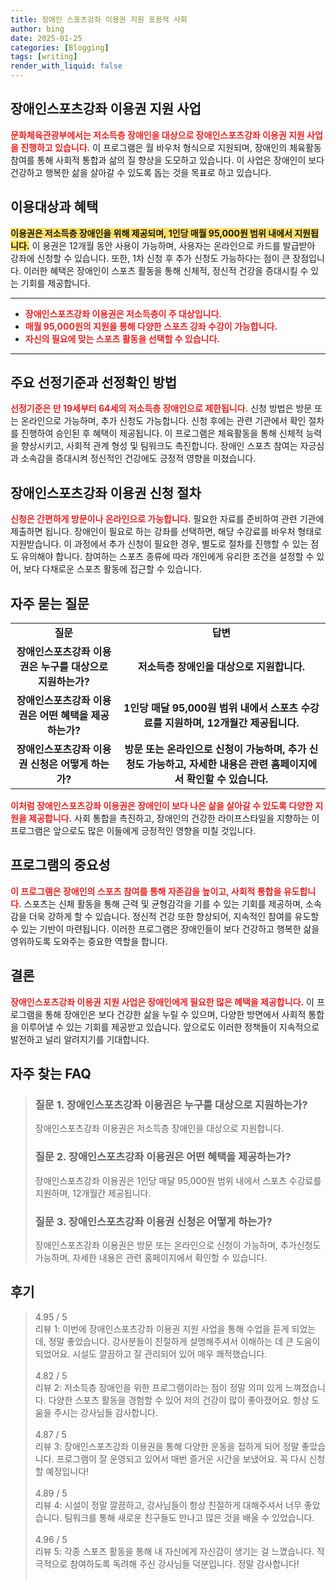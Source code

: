 ```yaml
---
title: 장애인 스포츠강좌 이용권 지원 포용적 사회
author: bing
date: 2025-01-25
categories: [Blogging]
tags: [writing]
render_with_liquid: false
---
```



<h2 id='장애인스포츠강좌이용권지원사업'>장애인스포츠강좌 이용권 지원 사업</h2>

<p><b><span style="color: #ee2323;">문화체육관광부에서는 저소득층 장애인을 대상으로 장애인스포츠강좌 이용권 지원 사업을 진행하고 있습니다.</span></b> 이 프로그램은 월 바우처 형식으로 지원되며, 장애인의 체육활동 참여를 통해 사회적 통합과 삶의 질 향상을 도모하고 있습니다. 이 사업은 장애인이 보다 건강하고 행복한 삶을 살아갈 수 있도록 돕는 것을 목표로 하고 있습니다.</p>

<h2 id='이용대상과혜택'>이용대상과 혜택</h2>

<p><b><span style="background-color: #ffe066;">이용권은 저소득층 장애인을 위해 제공되며, 1인당 매월 95,000원 범위 내에서 지원됩니다.</span></b> 이 용권은 12개월 동안 사용이 가능하며, 사용자는 온라인으로 카드를 발급받아 강좌에 신청할 수 있습니다. 또한, 1차 신청 후 추가 신청도 가능하다는 점이 큰 장점입니다. 이러한 혜택은 장애인이 스포츠 활동을 통해 신체적, 정신적 건강을 증대시킬 수 있는 기회를 제공합니다.</p>

<hr />

<ul>
    <li><b><span style="color: #ee2323;">장애인스포츠강좌 이용권은 저소득층이 주 대상입니다.</span></b></li>
    <li><b><span style="color: #ee2323;">매월 95,000원의 지원을 통해 다양한 스포츠 강좌 수강이 가능합니다.</span></b></li>
    <li><b><span style="color: #ee2323;">자신의 필요에 맞는 스포츠 활동을 선택할 수 있습니다.</span></b></li>
</ul>

<hr />

<h2 id='선정기준과방법'>주요 선정기준과 선정확인 방법</h2>

<p><b><span style="color: #ee2323;">선정기준은 만 19세부터 64세의 저소득층 장애인으로 제한됩니다.</span></b> 신청 방법은 방문 또는 온라인으로 가능하며, 추가 신청도 가능합니다. 신청 후에는 관련 기관에서 확인 절차를 진행하여 승인된 후 혜택이 제공됩니다. 이 프로그램은 체육활동을 통해 신체적 능력을 향상시키고, 사회적 관계 형성 및 팀워크도 촉진합니다. 장애인 스포츠 참여는 자긍심과 소속감을 증대시켜 정신적인 건강에도 긍정적 영향을 미쳤습니다.</p>

<h2 id='신청절차'>장애인스포츠강좌 이용권 신청 절차</h2>

<p><b><span style="color: #ee2323;">신청은 간편하게 방문이나 온라인으로 가능합니다.</span></b> 필요한 자료를 준비하여 관련 기관에 제출하면 됩니다. 장애인이 필요로 하는 강좌를 선택하면, 해당 수강료를 바우처 형태로 지원받습니다. 이 과정에서 추가 신청이 필요한 경우, 별도로 절차를 진행할 수 있는 점도 유의해야 합니다. 참여하는 스포츠 종류에 따라 개인에게 유리한 조건을 설정할 수 있어, 보다 다채로운 스포츠 활동에 접근할 수 있습니다.</p>

<h2 id='자주묻는질문'>자주 묻는 질문</h2>

<table>
    <tr>
        <td style="text-align: center; height: 17px;"><b>질문</b></td>
        <td style="text-align: center; height: 17px;"><b>답변</b></td>
    </tr>
    <tr>
        <td style="text-align: center; height: 17px;"><b>장애인스포츠강좌 이용권은 누구를 대상으로 지원하는가?</b></td>
        <td style="text-align: center; height: 17px;"><b>저소득층 장애인을 대상으로 지원합니다.</b></td>
    </tr>
    <tr>
        <td style="text-align: center; height: 17px;"><b>장애인스포츠강좌 이용권은 어떤 혜택을 제공하는가?</b></td>
        <td style="text-align: center; height: 17px;"><b>1인당 매달 95,000원 범위 내에서 스포츠 수강료를 지원하며, 12개월간 제공됩니다.</b></td>
    </tr>
    <tr>
        <td style="text-align: center; height: 17px;"><b>장애인스포츠강좌 이용권 신청은 어떻게 하는가?</b></td>
        <td style="text-align: center; height: 17px;"><b>방문 또는 온라인으로 신청이 가능하며, 추가 신청도 가능하고, 자세한 내용은 관련 홈페이지에서 확인할 수 있습니다.</b></td>
    </tr>
</table>

<p><b><span style="color: #ee2323;">이처럼 장애인스포츠강좌 이용권은 장애인이 보다 나은 삶을 살아갈 수 있도록 다양한 지원을 제공합니다.</span></b> 사회 통합을 촉진하고, 장애인의 건강한 라이프스타일을 지향하는 이 프로그램은 앞으로도 많은 이들에게 긍정적인 영향을 미칠 것입니다.</p>

<h2 id='프로그램의중요성'>프로그램의 중요성</h2>

<p><b><span style="color: #ee2323;">이 프로그램은 장애인의 스포츠 참여를 통해 자존감을 높이고, 사회적 통합을 유도합니다.</span></b> 스포츠는 신체 활동을 통해 근력 및 균형감각을 기를 수 있는 기회를 제공하며, 소속감을 더욱 강하게 할 수 있습니다. 정신적 건강 또한 향상되어, 지속적인 참여를 유도할 수 있는 기반이 마련됩니다. 이러한 프로그램은 장애인들이 보다 건강하고 행복한 삶을 영위하도록 도와주는 중요한 역할을 합니다.</p>

<h2 id='결론'>결론</h2>

<p><b><span style="color: #ee2323;">장애인스포츠강좌 이용권 지원 사업은 장애인에게 필요한 많은 혜택을 제공합니다.</span></b> 이 프로그램을 통해 장애인은 보다 건강한 삶을 누릴 수 있으며, 다양한 방면에서 사회적 통합을 이루어낼 수 있는 기회를 제공받고 있습니다. 앞으로도 이러한 정책들이 지속적으로 발전하고 널리 알려지기를 기대합니다.</p>


<h2 id='자주_찾는_FAQ'>자주 찾는 FAQ</h2>
<div itemscope="" itemtype="https://schema.org/FAQPage"> 
<blockquote> 
<div itemscope="" itemprop="mainEntity" itemtype="https://schema.org/Question"> 
<h3 itemprop="name">질문 1. 장애인스포츠강좌 이용권은 누구를 대상으로 지원하는가?</h3> 
<div itemscope="" itemprop="acceptedAnswer" itemtype="https://schema.org/Answer"> 
<span itemprop="text"> 
<p>장애인스포츠강좌 이용권은 저소득층 장애인을 대상으로 지원합니다.</p> 
</span> 
</div> 
</div> 
<div itemscope="" itemprop="mainEntity" itemtype="https://schema.org/Question"> 
<h3 itemprop="name">질문 2. 장애인스포츠강좌 이용권은 어떤 혜택을 제공하는가?</h3> 
<div itemscope="" itemprop="acceptedAnswer" itemtype="https://schema.org/Answer"> 
<span itemprop="text"> 
<p>장애인스포츠강좌 이용권은 1인당 매달 95,000원 범위 내에서 스포츠 수강료를 지원하며, 12개월간 제공됩니다.</p> 
</span> 
</div> 
</div> 
<div itemscope="" itemprop="mainEntity" itemtype="https://schema.org/Question"> 
<h3 itemprop="name">질문 3. 장애인스포츠강좌 이용권 신청은 어떻게 하는가?</h3> 
<div itemscope="" itemprop="acceptedAnswer" itemtype="https://schema.org/Answer"> 
<span itemprop="text"> 
<p>장애인스포츠강좌 이용권은 방문 또는 온라인으로 신청이 가능하며, 추가신청도 가능하며, 자세한 내용은 관련 홈페이지에서 확인할 수 있습니다.</p> 
</span> 
</div> 
</div> 
</blockquote> 
</div>
<h2 id='후기'>후기</h2>
<div itemscope itemtype="https://schema.org/Product">
  <blockquote>
  <div itemprop="review" itemscope itemtype="https://schema.org/Review">
      <div itemprop="reviewRating" itemscope itemtype="https://schema.org/Rating"> <span itemprop="ratingValue">4.95</span> / <span itemprop="bestRating">5</span> </div>
      <span itemprop="reviewBody">리뷰 1: 이번에 장애인스포츠강좌 이용권 지원 사업을 통해 수업을 듣게 되었는데, 정말 좋았습니다. 강사분들이 친절하게 설명해주셔서 이해하는 데 큰 도움이 되었어요. 시설도 깔끔하고 잘 관리되어 있어 매우 쾌적했습니다.</span>
  </div>
  <br>
  <div itemprop="review" itemscope itemtype="https://schema.org/Review">
      <div itemprop="reviewRating" itemscope itemtype="https://schema.org/Rating"> <span itemprop="ratingValue">4.82</span> / <span itemprop="bestRating">5</span> </div>
      <span itemprop="reviewBody">리뷰 2: 저소득층 장애인을 위한 프로그램이라는 점이 정말 의미 있게 느껴졌습니다. 다양한 스포츠 활동을 경험할 수 있어 저의 건강이 많이 좋아졌어요. 항상 도움을 주시는 강사님들 감사합니다.</span>
  </div>
  <br>
  <div itemprop="review" itemscope itemtype="https://schema.org/Review">
      <div itemprop="reviewRating" itemscope itemtype="https://schema.org/Rating"> <span itemprop="ratingValue">4.87</span> / <span itemprop="bestRating">5</span> </div>
      <span itemprop="reviewBody">리뷰 3: 장애인스포츠강좌 이용권을 통해 다양한 운동을 접하게 되어 정말 좋았습니다. 프로그램이 잘 운영되고 있어서 매번 즐거운 시간을 보냈어요. 꼭 다시 신청할 예정입니다!</span>
  </div>
  <br>
  <div itemprop="review" itemscope itemtype="https://schema.org/Review">
      <div itemprop="reviewRating" itemscope itemtype="https://schema.org/Rating"> <span itemprop="ratingValue">4.89</span> / <span itemprop="bestRating">5</span> </div>
      <span itemprop="reviewBody">리뷰 4: 시설이 정말 깔끔하고, 강사님들이 항상 친절하게 대해주셔서 너무 좋았습니다. 팀워크를 통해 새로운 친구들도 만나고 많은 것을 배울 수 있었습니다.</span>
  </div>
  <br>
  <div itemprop="review" itemscope itemtype="https://schema.org/Review">
      <div itemprop="reviewRating" itemscope itemtype="https://schema.org/Rating"> <span itemprop="ratingValue">4.96</span> / <span itemprop="bestRating">5</span> </div>
      <span itemprop="reviewBody">리뷰 5: 각종 스포츠 활동을 통해 내 자신에게 자신감이 생기는 걸 느꼈습니다. 적극적으로 참여하도록 독려해 주신 강사님들 덕분입니다. 정말 감사합니다!</span>
  </div>
  <br>
  </blockquote>
</div>
